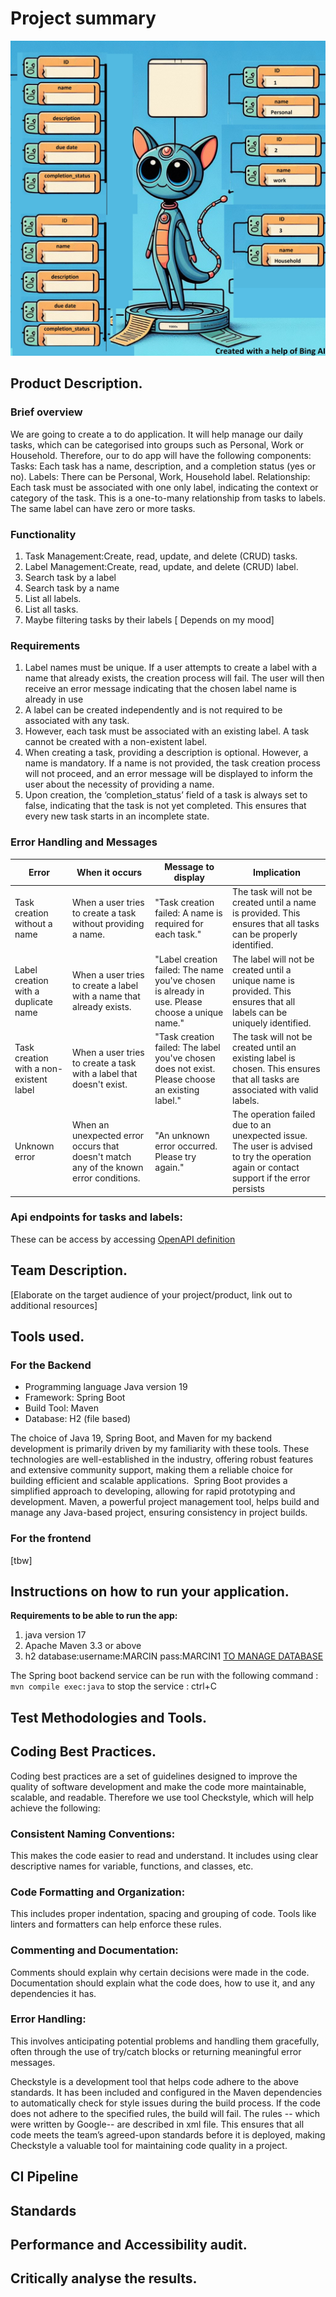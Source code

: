 # Project summary
![](database.jpg) 
## Product Description.
### Brief overview
We are going to create a to do application.
It will help manage our daily tasks, which can be categorised into groups such as Personal, Work or Household.
Therefore, our to do app will have the following components:
Tasks: Each task has a name, description,  and a completion status (yes or no).
Labels: There can be Personal, Work, Household label.
Relationship: Each task must be associated with one only  label, indicating the context or category of the task.
This is a one-to-many relationship from tasks to labels.
The same label can have zero or more tasks. 

### Functionality
1. Task Management:Create, read, update, and delete (CRUD) tasks.
2. Label Management:Create, read, update, and delete (CRUD) label.
3. Search task by a label
4. Search task by a name
5. List all labels.
6. List all tasks.
7. Maybe filtering tasks by their labels [ Depends on my mood]

### Requirements
1. Label names must be unique. If a user attempts to create a label with a name that already exists, the creation process will fail. The user will then receive an error message indicating that the chosen label name is already in use
2. A label can be created independently and is not required to be associated with any task.
3. However, each task must be associated with an existing label. A task cannot be created with a non-existent label.
4. When creating a task, providing a description is optional. However, a name is mandatory. 
   If a name is not provided, the task creation process will not proceed, and an error message will be displayed 
   to inform the user about the necessity of providing a name.
5. Upon creation, the ‘completion_status’ field of a task is always set to false, indicating that the task is not yet completed.
   This ensures that every new task starts in an incomplete state.

### Error Handling and Messages

 
| Error                                   | When it occurs                                                                        | Message to display                                                                               | Implication                                                                                                                              |
|-----------------------------------------|---------------------------------------------------------------------------------------|--------------------------------------------------------------------------------------------------|------------------------------------------------------------------------------------------------------------------------------------------|
| Task creation without a name            | When a user tries to create a task without providing a name.                          | "Task creation failed: A name is required for each task."                                        | The task will not be created until a name is provided. This ensures that all tasks can be properly identified.                           |
| Label creation with a duplicate name    | When a user tries to create a label with a name that already exists.                  | "Label creation failed: The name you've chosen is already in use. Please choose a unique name."  | The label will not be created until a unique name is provided. This ensures that all labels can be uniquely identified.                  |
| Task creation with a non-existent label | When a user tries to create a task with a label that doesn't exist.                   | "Task creation failed: The label you've chosen does not exist. Please choose an existing label." | The task will not be created until an existing label is chosen. This ensures that all tasks are associated with valid labels.            |
| Unknown error                           | When an unexpected error occurs that doesn't match any of the known error conditions. | "An unknown error occurred. Please try again."                                                   | The operation failed due to an unexpected issue. The user is advised to try the operation again or contact support if the error persists |

### Api endpoints for tasks and labels:

These  can be access by accessing [OpenAPI definition](http://localhost:8091/swagger-ui/index.html)



## Team Description.
[Elaborate on the target audience of your project/product, link out to additional resources]
## Tools used.
### For the Backend 
- Programming language Java version 19
- Framework: Spring Boot
- Build Tool: Maven
- Database: H2 (file based)

The choice of Java 19, Spring Boot, and Maven for my backend development is primarily driven by my familiarity with these tools. These technologies are well-established in the industry, offering robust features and extensive community support, making them a reliable choice for building efficient and scalable applications.  Spring Boot provides a simplified approach to developing, allowing for rapid prototyping and development. Maven, a powerful project management tool, helps build and manage any Java-based project, ensuring consistency in project builds.

### For the frontend
[tbw]
## Instructions on how to run your application.
__Requirements to be able to run the app:__
1. java version 17
2. Apache Maven 3.3 or above
3. h2 database:username:MARCIN pass:MARCIN1 [TO MANAGE DATABASE](http://localhost:8091/h2-console)


The Spring boot backend service can be run with the following command :
`mvn compile exec:java`
to stop the service : ctrl+C





## Test Methodologies and Tools.

## Coding Best Practices.
Coding best practices are a set of guidelines designed to improve the quality of software development
and make the code more maintainable, scalable, and readable.
Therefore we use tool Checkstyle, which will help achieve the following:

### Consistent Naming Conventions: 
This makes the code easier to read and understand. 
It includes using clear descriptive names for variable, functions, and classes, etc.

### Code Formatting and Organization:
This includes proper indentation, spacing and grouping of code. 
Tools like linters and formatters can help enforce these rules.

### Commenting and Documentation: 
Comments should explain why certain decisions were made in the code. 
Documentation should explain what the code does, how to use it, and any dependencies it has.

### Error Handling: 
This involves anticipating potential problems and handling them gracefully, 
often through the use of try/catch blocks or returning meaningful error messages.

Checkstyle is a development tool that helps code adhere to the above  standards. 
It has been included and configured in the Maven dependencies to automatically check
for style issues during the build process. If the code does not adhere to the specified rules, 
the build will fail.
The rules -- which were written by Google-- are described in xml file.
This ensures that all code meets the team’s agreed-upon standards before
it is deployed, making Checkstyle a valuable tool for maintaining code quality in a project.



## CI Pipeline

## Standards

## Performance and Accessibility audit.

## Critically analyse the results.


